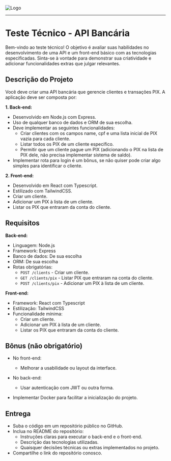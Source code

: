 
![Logo](https://validapix.tech/assets/images/logo/logo.png)

---

# Teste Técnico - API Bancária
Bem-vindo ao teste técnico! O objetivo é avaliar suas habilidades no desenvolvimento de uma API e um front-end básico com as tecnologias especificadas. Sinta-se à vontade para demonstrar sua criatividade e adicionar funcionalidades extras que julgar relevantes.


## Descrição do Projeto
Você deve criar uma API bancária que gerencie clientes e transações PIX. A aplicação deve ser composta por:

**1. Back-end:**

- Desenvolvido em Node.js com Express.
- Uso de qualquer banco de dados e ORM de sua escolha.
- Deve implementar as seguintes funcionalidades:
    - Criar clientes com os campos name, cpf e uma lista inicial de PIX vazia para cada cliente.
    - Listar todos os PIX de um cliente específico.
    - Permitir que um cliente pague um PIX (adicionando o PIX na lista de PIX dele, não precisa implementar sistema de saldo).
- Implementar rota para login é um bônus, se não quiser pode criar algo simples para identificar o cliente.

**2. Front-end:**

- Desenvolvido em React com Typescript.
- Estilizado com TailwindCSS.
- Criar um cliente.
- Adicionar um PIX à lista de um cliente.
- Listar os PIX que entraram da conta do cliente.

## Requisitos

**Back-end:**

- Linguagem: Node.js
- Framework: Express
- Banco de dados: De sua escolha
- ORM: De sua escolha
- Rotas obrigatórias:
    - `POST /clients` - Criar um cliente.
    - `GET /clients/pix` - Listar PIX que entraram na conta do cliente.
    - `POST /clients/pix` - Adicionar um PIX à lista de um cliente.

**Front-end:**

- Framework: React com Typescript
- Estilização: TailwindCSS
- Funcionalidade mínima:
    - Criar um cliente.
    - Adicionar um PIX à lista de um cliente.
    - Listar os PIX que entraram da conta do cliente.


## Bônus (não obrigatório)

- No front-end:
    - Melhorar a usabilidade ou layout da interface.

- No back-end:
    - Usar autenticação com JWT ou outra forma.
- Implementar Docker para facilitar a inicialização do projeto.


## Entrega

- Suba o código em um repositório público no GitHub.
- Inclua no README do repositório:
    - Instruções claras para executar o back-end e o front-end.
    - Descrição das tecnologias utilizadas.
    - Quaisquer decisões técnicas ou extras implementados no projeto.
- Compartilhe o link do repositório conosco.
